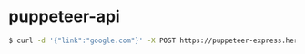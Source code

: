 # puppeteer-api

```bash
$ curl -d '{"link":"google.com"}' -X POST https://puppeteer-express.herokuapp.com -H "Content-Type: application/json"
```
